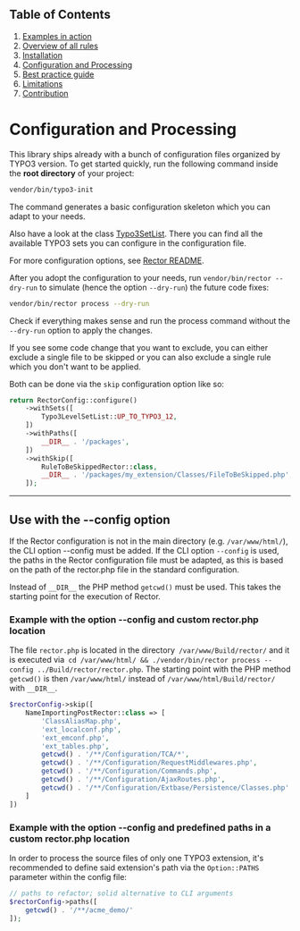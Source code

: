 ## Table of Contents
1. [Examples in action](./examples_in_action.md)
1. [Overview of all rules](./all_rectors_overview.md)
1. [Installation](./installation.md)
1. [Configuration and Processing](./configuration_and_processing.md)
1. [Best practice guide](./best_practice_guide.md)
1. [Limitations](./limitations.md)
1. [Contribution](./contribution.md)

# Configuration and Processing

This library ships already with a bunch of configuration files organized by TYPO3 version.
To get started quickly, run the following command inside the **root directory** of your project:

```bash
vendor/bin/typo3-init
```

The command generates a basic configuration skeleton which you can adapt to your needs.

Also have a look at the class [Typo3SetList](https://github.com/sabbelasichon/typo3-rector/blob/main/src/Set/Typo3SetList.php).
There you can find all the available TYPO3 sets you can configure in the configuration file.

For more configuration options, see [Rector README](https://github.com/rectorphp/rector#configuration).

After you adopt the configuration to your needs, run `vendor/bin/rector --dry-run` to simulate (hence the option `--dry-run`) the future code fixes:

```bash
vendor/bin/rector process --dry-run
```

Check if everything makes sense and run the process command without the `--dry-run` option to apply the changes.

If you see some code change that you want to exclude, you can either exclude a single file to be skipped or you can also
exclude a single rule which you don't want to be applied.

Both can be done via the `skip` configuration option like so:

```php
return RectorConfig::configure()
    ->withSets([
        Typo3LevelSetList::UP_TO_TYPO3_12,
    ])
    ->withPaths([
        __DIR__ . '/packages',
    ])
    ->withSkip([
        RuleToBeSkippedRector::class,
        __DIR__ . '/packages/my_extension/Classes/FileToBeSkipped.php',
    ]);
```

---

## Use with the --config option
If the Rector configuration is not in the main directory (e.g. `/var/www/html/`), the CLI option --config must be added.
If the CLI option `--config` is used, the paths in the Rector configuration file must be adapted, as this is based on the path of the rector.php file in the standard configuration.

Instead of `__DIR__` the PHP method `getcwd()` must be used. This takes the starting point for the execution of Rector.

### Example with the option --config and custom rector.php location

The file `rector.php` is located in the directory` /var/www/Build/rector/` and it is executed
via` cd /var/www/html/ && ./vendor/bin/rector process --config ../Build/rector/rector.php`.
The starting point with the PHP method `getcwd()` is then `/var/www/html/` instead of `/var/www/html/Build/rector/` with `__DIR__`.

```php
$rectorConfig->skip([
    NameImportingPostRector::class => [
        'ClassAliasMap.php',
        'ext_localconf.php',
        'ext_emconf.php',
        'ext_tables.php',
        getcwd() . '/**/Configuration/TCA/*',
        getcwd() . '/**/Configuration/RequestMiddlewares.php',
        getcwd() . '/**/Configuration/Commands.php',
        getcwd() . '/**/Configuration/AjaxRoutes.php',
        getcwd() . '/**/Configuration/Extbase/Persistence/Classes.php'
    ]
])
```

### Example with the option --config and predefined paths in a custom rector.php location

In order to process the source files of only one TYPO3 extension, it's recommended to define said extension's path via the `Option::PATHS` parameter within the config file:

```php
// paths to refactor; solid alternative to CLI arguments
$rectorConfig->paths([
    getcwd() . '/**/acme_demo/'
]);
```
